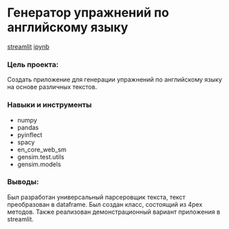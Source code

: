 # Генератор упражнений по английскому языку


[streamlit](https://appapppy-4szqiygthaif9uksi5q8w2.streamlit.app/) [ipynb](https://github.com/DariaLavrenuik/Portfolio/blob/main/english_exercise_generator/notebook_exercise.ipynb)

### Цель проекта:

Создать приложение для генерации упражнений по английскому языку на основе различных текстов.
### Навыки и инструменты

- numpy
- pandas
- pyinflect
- spacy
- en_core_web_sm
- gensim.test.utils
- gensim.models

### Выводы:

Был разработан универсальный парсеровщик текста, текст преобразован в dataframe. Был создан класс, состоящий из 4рех методов. Также реализован демонстрационный вариант приложения в streamlit.
